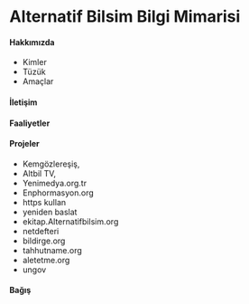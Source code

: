 # Alternatif Bilsim Bilgi Mimarisi

#### Hakkımızda
  - Kimler
  - Tüzük
  - Amaçlar

#### İletişim

#### Faaliyetler

#### Projeler
  - Kemgözlereşiş,
  - Altbil TV,
  - Yenimedya.org.tr
  - Enphormasyon.org
  - https kullan
  - yeniden baslat
  - ekitap.Alternatifbilsim.org
  - netdefteri
  - bildirge.org
  - tahhutname.org
  - aletetme.org
  - ungov

#### Bağış

